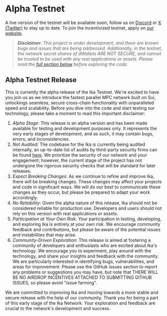 # Alpha Testnet

A live version of the testnet will be available soon, follow us on [Discord](https://discord.gg/ixadotxyz) or [X (Twitter)](https://x.com/ixadotxyz) to stay up to date. To join the incentivized testnet, apply on [our website](https://ika.xyz).

> _***Disclaimer***: This project is under development, and there are known bugs and issues that are being addressed. Additionally, in the testnet, the network secret shares of dWallets ARE NOT SECURE, and cannot be trusted to be used with any real applications or assets. Please read the [full section below](#alpha-testnet-release) before exploring the code._

## Alpha Testnet Release

This is currently the alpha release of the Ika Testnet. We're excited to have you join us as we introduce the fastest parallel MPC network built on Sui, unlockings seamless, secure cross-chain functionality with unparalleled speed and scalability. Before you dive into the code and start testing our technology, please take a moment to read this important disclaimer:

1. _Alpha Stage_: This release is an alpha version and has been made available for testing and development purposes only. It represents the very early stages of development, and as such, it may contain bugs, errors, and inconsistencies.
2. _Not Audited_: The codebase for the Ika is currently being audited internally, an up-to-date list of audits by third-party security firms can be found [here](https://github.com/dwallet-labs/security-audits). We prioritize the security of our network and your engagement; however, the current stage of the project has not undergone the rigorous security checks that will be standard for later releases.
3. _Expect Breaking Changes_: As we continue to refine and improve Ika, there will be breaking changes. These changes may affect your projects and code in significant ways. We will do our best to communicate these changes as they occur, but please be prepared to adapt your work accordingly.
4. _No Reliability_: Given the alpha nature of this release, Ika should not be considered reliable for production use. Developers and users should not rely on this version with real applications or assets.
5. _Participation at Your Own Risk_: Your participation in testing, developing, and exploring Ika is entirely at your own risk. We encourage community feedback and contributions, but please be aware of the potential issues and instabilities that may arise.
6. _Community-Driven Exploration_: This release is aimed at fostering a community of developers and enthusiasts who are excited about Ika's technology. We encourage you to experiment, play around with the technology, and share your insights and feedback with the community. We are particularly interested in identifying bugs, vulnerabilities, and areas for improvement. Please use the GitHub issues section to report any problems or suggestions you may have, but note that THERE WILL BE NO AIRDROP INCENTIVES ATTACHED TO SUBMITTING GITHUB ISSUES, so please avoid "issue farming".

We are committed to improving Ika and moving towards a more stable and secure release with the help of our community. Thank you for being a part of this early stage of the Ika Network. Your exploration and feedback are crucial to the network's development and success.

